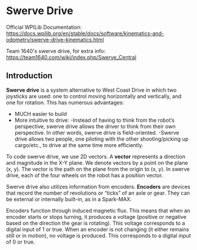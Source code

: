 # Swerve Drive

Official WPILib Documentation: https://docs.wpilib.org/en/stable/docs/software/kinematics-and-odometry/swerve-drive-kinematics.html

Team 1640's swerve drive, for extra info: https://team1640.com/wiki/index.php/Swerve_Central 

## Introduction

**Swerve drive** is a system alternative to West Coast Drive in which two joysticks are used: one to control moving horizontally and vertically, and one for rotation. This has numerous advantages:

- MUCH easier to build
- More intuitive to drive:
    -Instead of having to think from the robot’s perspective, swerve drive allows the driver to think from their own perspective. In other words, swerve drive is field-oriented.
    -Swerve drive allows two people, one piloting with the other shooting/picking up cargo/etc., to drive at the same time more efficiently.

To code swerve drive, we use 2D vectors. A **vector** represents a direction and magnitude in the X-Y plane. We denote vectors by a point on the plane (x, y). The vector is the path on the plane from the origin to (x, y). In swerve drive, each of the four wheels on the robot has a position vector.

Swerve drive also utilizes information from encoders. **Encoders** are devices that record the number of revolutions or “ticks” of an axle or gear. They can be external or internally built-in, as in a Spark-MAX. 

Encoders function through induced magnetic flux. This means that when an encoder starts or stops turning, it produces a voltage (positive or negative based on the direction the gear is rotating). This voltage corresponds to a digital input of 1 or true. When an encoder is not changing (it either remains still or in motion), no voltage is produced. This corresponds to a digital input of 0 or true. 
